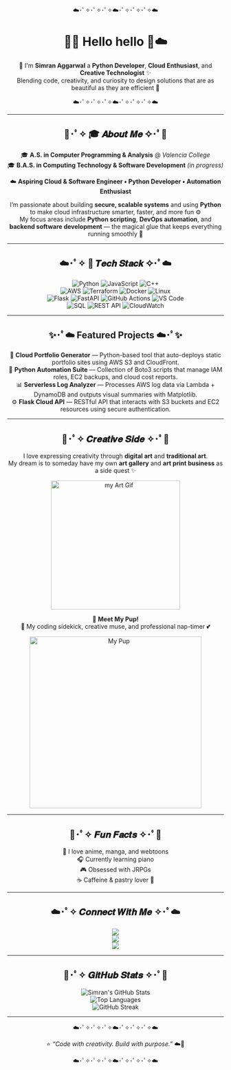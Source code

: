 <div align="center">

<p align="center">
  ☁️･ﾟ✧･ﾟ✧･ﾟ✧☁️･ﾟ✧･ﾟ✧･ﾟ✧☁️  
</p>

# 💜✨ Hello hello 💙☁️  
🌙 I'm **Simran Aggarwal**  a **Python Developer**, **Cloud Enthusiast**, and **Creative Technologist** ✨  
Blending code, creativity, and curiosity to design solutions that are as beautiful as they are efficient 💫  

<p align="center">
  ☁️･ﾟ✧･ﾟ✧･ﾟ✧☁️･ﾟ✧･ﾟ✧･ﾟ✧☁️  
</p>

---

## 💜･ﾟ✧ 🎓 𝑨𝒃𝒐𝒖𝒕 𝑴𝒆 ✧･ﾟ💙  
🎓 **A.S. in Computer Programming & Analysis** @ *Valencia College*  
🎓 **B.A.S. in Computing Technology & Software Development** *(in progress)*  

☁️ **Aspiring Cloud & Software Engineer • Python Developer • Automation Enthusiast**  

I’m passionate about building **secure, scalable systems** and using **Python** to make cloud infrastructure smarter, faster, and more fun ⚙️  
My focus areas include **Python scripting**, **DevOps automation**, and **backend software development** — the magical glue that keeps everything running smoothly 🌙  

---

## ☁️･ﾟ✧ 🧩 𝑻𝒆𝒄𝒉 𝑺𝒕𝒂𝒄𝒌 ✧･ﾟ☁️  

![Python](https://img.shields.io/badge/Python-8A9BE2?style=for-the-badge&logo=python&logoColor=white)
![JavaScript](https://img.shields.io/badge/JavaScript-FDE68A?style=for-the-badge&logo=javascript&logoColor=black)
![C++](https://img.shields.io/badge/C++-B19CD9?style=for-the-badge&logo=cplusplus&logoColor=white)  
![AWS](https://img.shields.io/badge/AWS-CABDFF?style=for-the-badge&logo=amazonaws&logoColor=black)
![Terraform](https://img.shields.io/badge/Terraform-D9C2FF?style=for-the-badge&logo=terraform&logoColor=white)
![Docker](https://img.shields.io/badge/Docker-B6C9FF?style=for-the-badge&logo=docker&logoColor=white)
![Linux](https://img.shields.io/badge/Linux-FFF2B2?style=for-the-badge&logo=linux&logoColor=black)  
![Flask](https://img.shields.io/badge/Flask-9BA4B5?style=for-the-badge&logo=flask&logoColor=white)
![FastAPI](https://img.shields.io/badge/FastAPI-A9E4D7?style=for-the-badge&logo=fastapi&logoColor=white)
![GitHub Actions](https://img.shields.io/badge/GitHub%20Actions-C5C6FF?style=for-the-badge&logo=githubactions&logoColor=white)
![VS Code](https://img.shields.io/badge/VS%20Code-C3B1E1?style=for-the-badge&logo=visualstudiocode&logoColor=white)  
![SQL](https://img.shields.io/badge/SQL-9BA4B5?style=for-the-badge&logo=postgresql&logoColor=white)
![REST API](https://img.shields.io/badge/REST%20API-B0E0E6?style=for-the-badge&logo=swagger&logoColor=black)
![CloudWatch](https://img.shields.io/badge/CloudWatch-D6BCFA?style=for-the-badge&logo=amazonaws&logoColor=black)

---

## ✨･ﾟ☁️ Featured Projects ☁️･ﾟ✨  
🚀 **Cloud Portfolio Generator** — Python-based tool that auto-deploys static portfolio sites using AWS S3 and CloudFront.  
🧠 **Python Automation Suite** — Collection of Boto3 scripts that manage IAM roles, EC2 backups, and cloud cost reports.  
📊 **Serverless Log Analyzer** — Processes AWS log data via Lambda + DynamoDB and outputs visual summaries with Matplotlib.  
⚙️ **Flask Cloud API** — RESTful API that interacts with S3 buckets and EC2 resources using secure authentication.  

---

## 🎨･ﾟ✧ 𝑪𝒓𝒆𝒂𝒕𝒊𝒗𝒆 𝑺𝒊𝒅𝒆 ✧･ﾟ🎨  
I love expressing creativity through **digital art** and **traditional art**.  
My dream is to someday have my own **art gallery** and **art print business** as a side quest ✨  

<p align="center">
  <img src="https://github.com/user-attachments/assets/60ba3a91-9632-4b1d-b397-057ea7f1ffd7" alt="my Art Gif" width="300">
</p>

🐶 **Meet My Pup!**  
🐾 My coding sidekick, creative muse, and professional nap-timer 💕  

<p align="center">
  <img src="https://github.com/user-attachments/assets/aafe4e2d-139c-41d6-b826-69dbe0a19243" alt="My Pup" width="400">
</p>

---

## 💫･ﾟ✧ 𝑭𝒖𝒏 𝑭𝒂𝒄𝒕𝒔 ✧･ﾟ💫  
💜 I love anime, manga, and webtoons  
🎧 Currently learning piano  
🎮 Obsessed with JRPGs  
☕ Caffeine & pastry lover 🍰  

---

## ☁️･ﾟ✧ 𝑪𝒐𝒏𝒏𝒆𝒄𝒕 𝑾𝒊𝒕𝒉 𝑴𝒆 ✧･ﾟ☁️  
<a href="https://www.linkedin.com/in/simran-aggarwal-aa1336376/"><img src="https://img.shields.io/badge/LinkedIn-CABDFF?style=for-the-badge&logo=linkedin&logoColor=black"></a>  
<a href="#"><img src="https://img.shields.io/badge/Grow-D9C2FF?style=for-the-badge&logo=sap&logoColor=black"></a>  
<a href="https://www.instagram.com/lost_remembrance"><img src="https://img.shields.io/badge/Instagram-FBCFE8?style=for-the-badge&logo=instagram&logoColor=black"></a>  

---

## 🌙･ﾟ✧ 𝑮𝒊𝒕𝑯𝒖𝒃 𝑺𝒕𝒂𝒕𝒔 ✧･ﾟ🌙  

![Simran's GitHub Stats](https://github-readme-stats.vercel.app/api?username=Saggarwal0&show_icons=true&theme=tokyonight&hide_border=true)  
![Top Languages](https://github-readme-stats.vercel.app/api/top-langs/?username=Saggarwal0&layout=compact&theme=tokyonight&hide_border=true)  
![GitHub Streak](https://github-readme-streak-stats.herokuapp.com/?user=Saggarwal0&theme=tokyonight&hide_border=true)

---

<p align="center">
  ☁️･ﾟ✧･ﾟ✧･ﾟ✧☁️･ﾟ✧･ﾟ✧･ﾟ✧☁️  
</p>

⭐️ *“Code with creativity. Build with purpose.”* ☁️💜  

<p align="center">
  ☁️･ﾟ✧･ﾟ✧･ﾟ✧☁️･ﾟ✧･ﾟ✧･ﾟ✧☁️  
</p>

</div>


